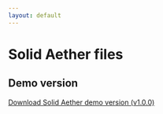 ```yaml
---
layout: default
---
```


# Solid Aether files

## Demo version

[Download Solid Aether demo version (v1.0.0)](./solid_aether_demo.zip)

